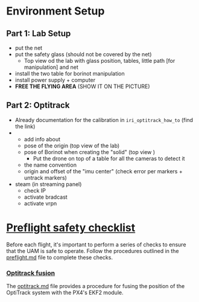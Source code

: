 # Environment Setup

## Part 1: Lab Setup
- put the net
- put the safety glass (should not be covered by the net)
  - Top view od the lab with glass position, tables, little path [for manipulation] and net
- install the two table for borinot manipulation
- install power supply + computer
- **FREE THE FLYING AREA** (SHOW IT ON THE PICTURE)


## Part 2: Optitrack
- Already documentation for the calibration in `iri_optitrack_how_to` (find the link)
- + add info about
  - pose of the origin (top view of the lab)
  - pose of Borinot when creating the "solid" (top view )
    - Put the drone on top of a table for all the cameras to detect it
  - the name convention
  - origin and offset of the "imu center" (check error per markers + untrack markers)
- steam (in streaming panel)
  - check IP
  - activate bradcast
  - activate vrpn












# [Preflight safety checklist](preflight.md)



Before each flight, it's important to perform a series of checks to ensure that the UAM is safe to operate. Follow the procedures outlined in the [preflight.md](preflight.md) file to complete these checks.

### [Optitrack fusion](optitrack.md)

The [optitrack.md](optitrack.md) file provides a procedure for fusing the position of the OptiTrack system with the PX4's EKF2 module.
